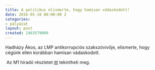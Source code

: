 ```yaml
---
title: A politikus elismerte, hogy hamisan vádaskodott!
date: 2016-05-18 00:00:00 Z
categories:
- pályázat
layout: post
created: 1463579009
---
```


<p>Hadházy Ákos, az LMP antikorrupciós szakszóvivője, elismerte, hogy cégünk ellen korábban hamisan vádaskodott.</p><p>&nbsp;Az M1 híradó részletet <a href="https://www.youtube.com/watch?v=N4H3ULqS-TQ&amp;feature=youtu.be" title="Híradó">itt</a> tekintheti meg.</p>
